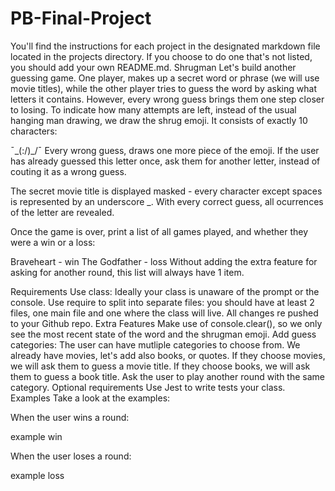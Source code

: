 # PB-Final-Project

You'll find the instructions for each project in the designated markdown file located in the projects directory. If you choose to do one that's not listed, you should add your own README.md.
Shrugman
Let's build another guessing game. One player, makes up a secret word or phrase (we will use movie titles), while the other player tries to guess the word by asking what letters it contains. However, every wrong guess brings them one step closer to losing. To indicate how many attempts are left, instead of the usual hanging man drawing, we draw the shrug emoji. It consists of exactly 10 characters:

¯\_(:/)\_/¯
Every wrong guess, draws one more piece of the emoji. If the user has already guessed this letter once, ask them for another letter, instead of couting it as a wrong guess.

The secret movie title is displayed masked - every character except spaces is represented by an underscore \_. With every correct guess, all ocurrences of the letter are revealed.

Once the game is over, print a list of all games played, and whether they were a win or a loss:

Braveheart - win
The Godfather - loss
Without adding the extra feature for asking for another round, this list will always have 1 item.

Requirements
Use class: Ideally your class is unaware of the prompt or the console.
Use require to split into separate files: you should have at least 2 files, one main file and one where the class will live.
All changes re pushed to your Github repo.
Extra Features
Make use of console.clear(), so we only see the most recent state of the word and the shrugman emoji.
Add guess categories: The user can have mutliple categories to choose from. We already have movies, let's add also books, or quotes. If they choose movies, we will ask them to guess a movie title. If they choose books, we will ask them to guess a book title.
Ask the user to play another round with the same category.
Optional requirements
Use Jest to write tests your class.
Examples
Take a look at the examples:

When the user wins a round:

example win

When the user loses a round:

example loss
